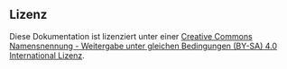 ## Lizenz
 
Diese Dokumentation ist lizenziert unter einer [Creative Commons Namensnennung - Weitergabe unter gleichen Bedingungen (BY-SA) 4.0 International Lizenz](http://creativecommons.org/licenses/by-sa/4.0/deed.de).